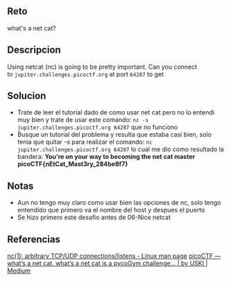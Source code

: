 ## Reto
what's a net cat?

## Descripcion
Using netcat (nc) is going to be pretty important. Can you connect to `jupiter.challenges.picoctf.org` at port `64287` to get

## Solucion
- Trate de leer el tutorial dado de como usar net cat pero no lo entendi muy bien y trate de usar este comando: `nc -s jupiter.challenges.picoctf.org 64287` que no funciono
- Busque un tutorial del problema y resulta que estaba casi bien, solo tenia que quitar -s para realizar el comando: `nc jupiter.challenges.picoctf.org 64287` lo cual me dio como resultado la bandera: **You're on your way to becoming the net cat master
picoCTF{nEtCat_Mast3ry_284be8f7}**

## Notas
- Aun no tengo muy claro como usar bien las opciones de nc, solo tengo entendido que primero va el nombre del host y despues el puerto
- Se hizo primero este desafio antes de 06-Nice netcat
## Referencias
[nc(1): arbitrary TCP/UDP connections/listens - Linux man page](https://linux.die.net/man/1/nc)
[picoCTF — what’s a net cat. what’s a net cat is a pycoGym challenge… | by USKI | Medium](https://0uski.medium.com/picoctf-whats-a-net-cat-71a7ae4ff4c0)